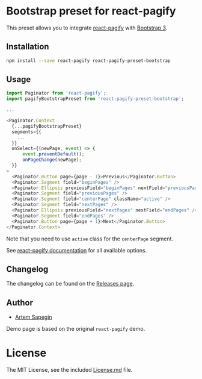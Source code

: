 # Bootstrap preset for react-pagify

This preset allows you to integrate [react-pagify](https://github.com/bebraw/react-pagify) with [Bootstrap 3](http://getbootstrap.com/).

## Installation

```bash
npm install --save react-pagify react-pagify-preset-bootstrap
```

## Usage

```javascript
import Paginator from 'react-pagify';
import pagifyBootstrapPreset from 'react-pagify-preset-bootstrap';

...

<Paginator.Context
  {...pagifyBootstrapPreset}
  segments={{
    ...
  }}
  onSelect={(newPage, event) => {
      event.preventDefault();
      onPageChange(newPage);
  }}
>
  <Paginator.Button page={page - 1}>Previous</Paginator.Button>
  <Paginator.Segment field="beginPages" />
  <Paginator.Ellipsis previousField="beginPages" nextField="previousPages" />
  <Paginator.Segment field="previousPages" />
  <Paginator.Segment field="centerPage" className="active" />
  <Paginator.Segment field="nextPages" />
  <Paginator.Ellipsis previousField="nextPages" nextField="endPages" />
  <Paginator.Segment field="endPages" />
  <Paginator.Button page={page + 1}>Next</Paginator.Button>
</Paginator.Context>
```

Note that you need to use `active` class for the `centerPage` segment.

See [react-pagify documentation](https://github.com/bebraw/react-pagify/blob/master/README.md) for all available options.

## Changelog

The changelog can be found on the [Releases page](https://github.com/sapegin/react-pagify-preset-bootstrap/releases).

## Author

* [Artem Sapegin](http://sapegin.me/)

Demo page is based on the original `react-pagify` demo.

# License

The MIT License, see the included [License.md](https://github.com/sapegin/react-pagify-preset-bootstrap/blob/master/License.md) file.

